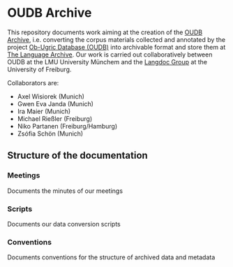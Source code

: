 # OUDB Archive

This repository documents work aiming at the creation of the [OUDB Archive](https://hdl.handle.net/1839/88A38A1F-5367-4415-B5F9-E86E231AFE66@view), i.e. converting the corpus materials collected and annotated by the project [Ob-Ugric Database (OUDB)](http://www.oudb.gwi.uni-muenchen.de) into archivable format and store them at [The Language Archive](https://tla.mpi.nl). Our work is carried out collaboratively between OUDB at the LMU University Münchem and the [Langdoc Group](http://langdoc.github.io) at the University of Freiburg. 

Collaborators are:

* Axel Wisiorek (Munich)
* Gwen Eva Janda (Munich)
* Ira Maier (Munich)
* Michael Rießler (Freiburg)
* Niko Partanen (Freiburg/Hamburg)
* Zsófia Schön (Munich)

## Structure of the documentation

### Meetings

Documents the minutes of our meetings

### Scripts

Documents our data conversion scripts

### Conventions

Documents conventions for the structure of archived data and metadata

